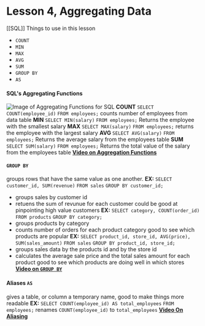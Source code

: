 # Lesson 4, Aggregating Data
[[SQL]]
Things to use in this lesson 
- `COUNT`
- `MIN`
- `MAX`
- `AVG`
- `SUM`
- `GROUP BY`
- `AS`
#### SQL's Aggregating Functions
![Image of Aggregating Functions for SQL](https://codingtemple.notion.site/image/https%3A%2F%2Fprepbytes-misc-images.s3.ap-south-1.amazonaws.com%2Fassets%2F1681468068146-1-01%20(71).png?table=block&id=8b0f42d0-aab6-40a6-ae67-33d4cdbfd10b&spaceId=833abfe9-9ed0-4d7c-9473-f1ece2104e38&width=2000&userId=&cache=v2)
**COUNT**
`SELECT COUNT(employee_id)`
`FROM employees;`
counts number of employees from data table
**MIN**
`SELECT MIN(salary)`
`FROM employees;`
Returns the employee with the smallest salary
**MAX**
`SELECT MAX(salary)`
`FROM employees;`
returns the employee with the largest salary
**AVG**
`SELECT AVG(salary)`
`FROM employees;`
Returns the average salary from the employees table
**SUM**
`SELECT SUM(salary)`
`FROM employees;`
Returns the total value of the salary from the employees table
**[Video on Aggregation Functions](https://www.loom.com/share/b84b75c14eb5403d9f67018cc2d669d7?sid=990e53e4-ad3d-4c3e-8618-e52673c3695e)** 
#### `GROUP BY`
groups rows that have the same value as one another.
**EX:**
`SELECT customer_id, SUM(revenue)`
`FROM sales`
`GROUP BY customer_id;`
- groups sales by customer id
- retuens the sum of revunue for each customer
could be good at pinpointing high value customers
**EX:**
`SELECT category, COUNT(order_id)`
`FROM products`
`GROUP BY category;`
- groups products by category 
- counts number of orders for each product category
good to see which products are popular
**EX:**
`SELECT product_id, store_id, AVG(price), SUM(sales_amount)`
`FROM sales`
`GROUP BY product_id, store_id;`
- groups sales data by the products id and by the store id
- calculates the average sale price and the total sales amount for each product
good to see which products are doing well in which stores
**[Video on `GROUP BY`](https://www.loom.com/share/555e1a0c11c046cbb7b5cbcb27e0a8cc?sid=761bfd3d-4c5b-4942-9a5e-1a54c02487ef)**
#### Aliases `AS`
gives a table, or column a temporary name, good to make things more readable
**EX:**
`SELECT COUNT(employee_id) AS total_employees`
`FROM employees;`
renames `COUNT(employee_id)` to `total_employees`
**[Video On Aliasing](https://www.loom.com/share/e0f96f9e02c4487ab1d8d56ac7efa884?sid=d34df1ba-6653-4b91-bca1-062a77de21c2)**